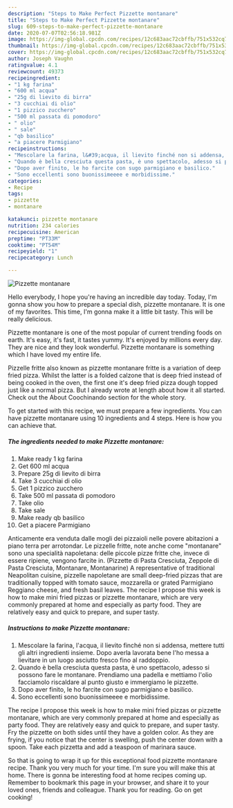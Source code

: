 ```yaml
---
description: "Steps to Make Perfect Pizzette montanare"
title: "Steps to Make Perfect Pizzette montanare"
slug: 609-steps-to-make-perfect-pizzette-montanare
date: 2020-07-07T02:56:18.981Z
image: https://img-global.cpcdn.com/recipes/12c683aac72cbffb/751x532cq70/pizzette-montanare-recipe-main-photo.jpg
thumbnail: https://img-global.cpcdn.com/recipes/12c683aac72cbffb/751x532cq70/pizzette-montanare-recipe-main-photo.jpg
cover: https://img-global.cpcdn.com/recipes/12c683aac72cbffb/751x532cq70/pizzette-montanare-recipe-main-photo.jpg
author: Joseph Vaughn
ratingvalue: 4.1
reviewcount: 49373
recipeingredient:
- "1 kg farina"
- "600 ml acqua"
- "25g di lievito di birra"
- "3 cucchiai di olio"
- "1 pizzico zucchero"
- "500 ml passata di pomodoro"
- " olio"
- " sale"
- "qb basilico"
- "a piacere Parmigiano"
recipeinstructions:
- "Mescolare la farina, l&#39;acqua, il lievito finché non si addensa, mettere tutti gli altri ingredienti insieme. Dopo averla lavorata bene l&#39;ho messa a lievitare in un luogo asciutto fresco fino al raddoppio."
- "Quando è bella cresciuta questa pasta, è uno spettacolo, adesso si possono fare le montanare. Prendiamo una padella e mettiamo l&#39;olio facciamolo riscaldare al punto giusto e immergiamo le pizzette."
- "Dopo aver finito, le ho farcite con sugo parmigiano e basilico."
- "Sono eccellenti sono buonissimeeee e morbidissime."
categories:
- Recipe
tags:
- pizzette
- montanare

katakunci: pizzette montanare 
nutrition: 234 calories
recipecuisine: American
preptime: "PT33M"
cooktime: "PT54M"
recipeyield: "1"
recipecategory: Lunch

---
```



![Pizzette montanare](https://img-global.cpcdn.com/recipes/12c683aac72cbffb/751x532cq70/pizzette-montanare-recipe-main-photo.jpg)

Hello everybody, I hope you're having an incredible day today. Today, I'm gonna show you how to prepare a special dish, pizzette montanare. It is one of my favorites. This time, I'm gonna make it a little bit tasty. This will be really delicious.

Pizzette montanare is one of the most popular of current trending foods on earth. It's easy, it's fast, it tastes yummy. It's enjoyed by millions every day. They are nice and they look wonderful. Pizzette montanare is something which I have loved my entire life.

Pizzelle fritte also known as pizzette montanare fritte is a variation of deep fried pizza. Whilst the latter is a folded calzone that is deep fried instead of being cooked in the oven, the first one it&#39;s deep fried pizza dough topped just like a normal pizza. But I already wrote at length about how it all started. Check out the About Coochinando section for the whole story.


To get started with this recipe, we must prepare a few ingredients. You can have pizzette montanare using 10 ingredients and 4 steps. Here is how you can achieve that.

<!--inarticleads1-->

##### The ingredients needed to make Pizzette montanare:

1. Make ready 1 kg farina
1. Get 600 ml acqua
1. Prepare 25g di lievito di birra
1. Take 3 cucchiai di olio
1. Get 1 pizzico zucchero
1. Take 500 ml passata di pomodoro
1. Take  olio
1. Take  sale
1. Make ready qb basilico
1. Get a piacere Parmigiano


Anticamente era venduta dalle mogli dei pizzaioli nelle povere abitazioni a piano terra per arrotondar. Le pizzelle fritte, note anche come &#34;montanare&#34; sono una specialità napoletana: delle piccole pizze fritte che, invece di essere ripiene, vengono farcite in. (Pizzette di Pasta Cresciuta, Zeppole di Pasta Cresciuta, Montanare, Montanarine) A representative of traditional Neapolitan cuisine, pizzelle napoletane are small deep-fried pizzas that are traditionally topped with tomato sauce, mozzarella or grated Parmigiano Reggiano cheese, and fresh basil leaves. The recipe I propose this week is how to make mini fried pizzas or pizzette montanare, which are very commonly prepared at home and especially as party food. They are relatively easy and quick to prepare, and super tasty. 

<!--inarticleads2-->

##### Instructions to make Pizzette montanare:

1. Mescolare la farina, l&#39;acqua, il lievito finché non si addensa, mettere tutti gli altri ingredienti insieme. Dopo averla lavorata bene l&#39;ho messa a lievitare in un luogo asciutto fresco fino al raddoppio.
1. Quando è bella cresciuta questa pasta, è uno spettacolo, adesso si possono fare le montanare. Prendiamo una padella e mettiamo l&#39;olio facciamolo riscaldare al punto giusto e immergiamo le pizzette.
1. Dopo aver finito, le ho farcite con sugo parmigiano e basilico.
1. Sono eccellenti sono buonissimeeee e morbidissime.


The recipe I propose this week is how to make mini fried pizzas or pizzette montanare, which are very commonly prepared at home and especially as party food. They are relatively easy and quick to prepare, and super tasty. Fry the pizzette on both sides until they have a golden color. As they are frying, if you notice that the center is swelling, push the center down with a spoon. Take each pizzetta and add a teaspoon of marinara sauce. 

So that is going to wrap it up for this exceptional food pizzette montanare recipe. Thank you very much for your time. I'm sure you will make this at home. There is gonna be interesting food at home recipes coming up. Remember to bookmark this page in your browser, and share it to your loved ones, friends and colleague. Thank you for reading. Go on get cooking!
